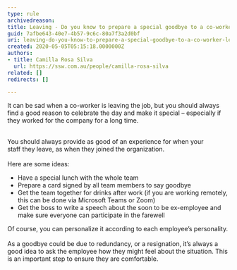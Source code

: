 ```yaml
---
type: rule
archivedreason: 
title: Leaving - Do you know to prepare a special goodbye to a co-worker leaving the company?
guid: 7afbe643-40e7-4b57-9c6c-80a7f3a2d0bf
uri: leaving-do-you-know-to-prepare-a-special-goodbye-to-a-co-worker-leaving-the-company
created: 2020-05-05T05:15:18.0000000Z
authors:
- title: Camilla Rosa Silva
  url: https://ssw.com.au/people/camilla-rosa-silva
related: []
redirects: []

---
```



It can be sad when a co-worker is leaving the job, but you should always find a good reason to celebrate the day and make it special – especially if they worked for the company for a long time.<br><div><br>You should always provide as&#160;good of an experience for when your staff&#160;they leave, as&#160;when they joined the organization.</div><div>&#160;<br>Here are some ideas&#58;<br><ul><li>Have a special lunch with the whole team</li><li>Prepare a card signed by all team members to say goodbye</li><li>Get the team together for drinks after work (if you are working remotely, this can be done via Microsoft Teams or Zoom)</li><li>Get the boss to write a speech about the soon to be ex-employee&#160;and make sure everyone can participate in the farewell​<br></li></ul>Of course, you can personalize it according to each employee’s personality.<br>&#160;<br>As a goodbye could be due to redundancy, or a resignation, it’s always a good idea to ask the employee how they might feel about the situation. This is an important step to ensure&#160;they are comfortable.&#160;<br></div><div><br></div><div>​​​<br></div>
<br><excerpt class='endintro'></excerpt><br>
<div class="ms-rtestate-read ms-rte-wpbox" unselectable="on"><div class="ms-rtestate-notify  ms-rtestate-read 44dab39a-9301-49d6-af2f-a7d9ae0ecb51" id="div_44dab39a-9301-49d6-af2f-a7d9ae0ecb51" unselectable="on"></div><div id="vid_44dab39a-9301-49d6-af2f-a7d9ae0ecb51" unselectable="on" style="display&#58;none;"></div></div>​<br>


